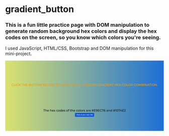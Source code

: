 # gradient_button

### This is a fun little practice page with DOM manipulation to generate random background hex colors and display the hex codes on the screen, so you know which colors you're seeing.

I used JavaScript, HTML/CSS, Bootstrap and DOM manipulation for this mini-project.

![gradient screenshot](gradient_screenshot.png)